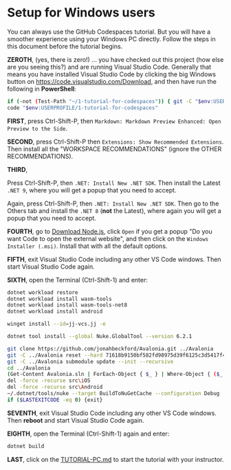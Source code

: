 # Setup for Windows users

You can always use the GitHub Codespaces tutorial. But you will have a smoother experience using your Windows PC directly. Follow the steps in this document before the tutorial begins.

**ZEROTH**, (yes, there is zero!) ... you have checked out this project (how else are you seeing this?) and are running Visual Studio Code.
Generally that means you have installed Visual Studio Code by clicking the big Windows button on https://code.visualstudio.com/Download, and then have run the following in **PowerShell**:

```sh
if (-not (Test-Path "~/1-tutorial-for-codespaces")) { git -C "$env:USERPROFILE" clone https://gitlab.com/dkml/education/ui-series/2025a/1-tutorial-for-codespaces.git }
code "$env:USERPROFILE/1-tutorial-for-codespaces"
```

**FIRST**, press Ctrl-Shift-P, then `Markdown: Markdown Preview Enhanced: Open Preview to the Side`.

**SECOND**, press Ctrl-Shift-P then `Extensions: Show Recommended Extensions`. Then install all the "WORKSPACE RECOMMENDATIONS" (ignore the OTHER RECOMMENDATIONS).

**THIRD**,

Press Ctrl-Shift-P, then `.NET: Install New .NET SDK`. Then install the Latest `.NET 9`, where you will get a popup that you need to accept.

Again, press Ctrl-Shift-P, then `.NET: Install New .NET SDK`. Then go to the Others tab and install the `.NET 8` (**not** the Latest), where again you will get a popup that you need to accept.

**FOURTH**, go to [Download Node.js](https://nodejs.org/en/download), click `Open` if you get a popup "Do you want Code to open the external website", and then click on the `Windows Installer (.msi)`. Install that with all the default options.

**FIFTH**, exit Visual Studio Code including any other VS Code windows. Then start Visual Studio Code again.

**SIXTH**, open the Terminal (Ctrl-Shift-1) and enter:

```sh
dotnet workload restore
dotnet workload install wasm-tools
dotnet workload install wasm-tools-net8
dotnet workload install android

winget install --id=jj-vcs.jj -e

dotnet tool install --global Nuke.GlobalTool --version 6.2.1

git clone https://github.com/jonahbeckford/Avalonia.git ../Avalonia
git -C ../Avalonia reset --hard 71618b9150bf582fd98975d39f6125c3d5417f45
git -C ../Avalonia submodule update --init --recursive
cd ../Avalonia
(Get-Content Avalonia.sln | ForEach-Object { $_ } | Where-Object { ($_.ReadCount -notin @(61, 62, 63, 64)) }) | Set-Content Avalonia.sln
del -force -recurse src\iOS
del -force -recurse src\Android
~/.dotnet/tools/nuke --target BuildToNuGetCache --configuration Debug
if ($LASTEXITCODE -eq 0) {exit}
```
<!-- INSTRUCTOR COMMENTARY: If you are a student, ignore these 3 lines.
     Lines 61-64 are iOS. Earlier lines are Android (perhaps we could have removed those as well).
     Also, since we delete src/iOS,Android perhaps we did not need to edit Avalonia.sln or install android. -->

**SEVENTH**, exit Visual Studio Code including any other VS Code windows. Then **reboot** and start Visual Studio Code again.

<!-- The reboot is for the Android workload -->

**EIGHTH**, open the Terminal (Ctrl-Shift-1) again and enter:

```sh
dotnet build
```

**LAST**, click on the [TUTORIAL-PC.md](TUTORIAL-PC.md) to start the tutorial with your instructor.
